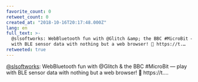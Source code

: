 ```yaml
---
favorite_count: 0
retweet_count: 0
created_at: "2018-10-16T20:17:48.000Z"
lang: en
full_text: >-
  @slsoftworks: WebBluetooth fun with @Glitch &amp; the BBC #MicroBit — play
  with BLE sensor data with nothing but a web browser! 🤩 https://t.…
retweeted: true
---
```


[@slsoftworks](https://twitter.com/slsoftworks): WebBluetooth fun with @Glitch
&amp; the BBC #MicroBit — play with BLE sensor data with nothing but a web
browser! 🤩 https://t.…
